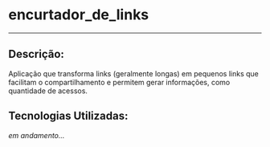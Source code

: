 # encurtador_de_links

----------
## Descrição:

Aplicação que transforma links (geralmente longas)
em pequenos links que facilitam o compartilhamento
e permitem gerar informações, como quantidade de
acessos.

## Tecnologias Utilizadas:
*em andamento...*